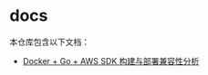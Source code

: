 # docs

本仓库包含以下文档：

- [Docker + Go + AWS SDK 构建与部署兼容性分析](Docker%20%2B%20Go%20%2B%20AWS%20SDK%20%E6%9E%84%E5%BB%BA%E4%B8%8E%E9%83%A8%E7%BD%B2%E5%85%BC%E5%AE%B9%E6%80%A7%E5%88%86%E6%9E%90.md)
